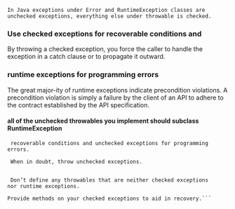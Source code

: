 `In Java exceptions under Error and RuntimeException classes are unchecked exceptions, everything else under throwable is checked. `


### Use checked exceptions for recoverable conditions and 
By throwing a checked exception, you force the caller to handle
 the exception in a catch clause or to propagate it outward. 


### runtime exceptions for programming errors

The great major-ity of runtime exceptions indicate 
precondition violations. A precondition violation is simply
 a failure by the client of an API to adhere to the contract 
 established by the API specification. 

#### all of the unchecked throwables you implement should subclass RuntimeException


```To summarize, throw checked exceptions for
 recoverable conditions and unchecked exceptions for programming errors.

 When in doubt, throw unchecked exceptions.


 Don’t define any throwables that are neither checked exceptions 
nor runtime exceptions. 

Provide methods on your checked exceptions to aid in recovery.```